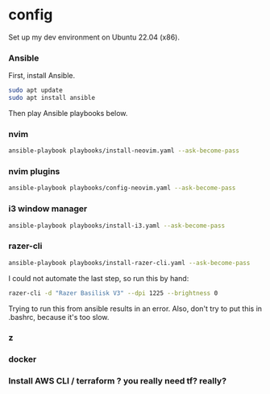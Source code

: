 # config
Set up my dev environment on Ubuntu 22.04 (x86).

### Ansible
First, install Ansible.

```bash
sudo apt update
sudo apt install ansible
```
Then play Ansible playbooks below.

### nvim
```bash
ansible-playbook playbooks/install-neovim.yaml --ask-become-pass
```
### nvim plugins
```bash
ansible-playbook playbooks/config-neovim.yaml --ask-become-pass
```

### i3 window manager
```bash
ansible-playbook playbooks/install-i3.yaml --ask-become-pass
```

### razer-cli
```bash
ansible-playbook playbooks/install-razer-cli.yaml --ask-become-pass
```
I could not automate the last step, so run this by hand:
```bash
razer-cli -d "Razer Basilisk V3" --dpi 1225 --brightness 0
```
Trying to run this from ansible results in an error. Also, don't try to put this in .bashrc, because it's too slow.

### z
### docker
### Install AWS CLI / terraform ? you really need tf? really?
